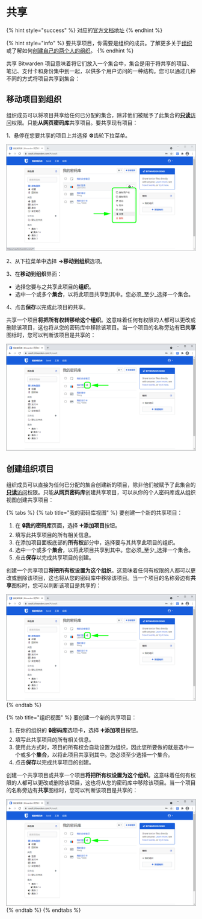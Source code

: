 # 共享

{% hint style="success" %}
对应的[官方文档地址](https://bitwarden.com/help/article/share-to-a-collection/)
{% endhint %}

{% hint style="info" %}
要共享项目，你需要是组织的成员。了解更多关于[组织](../../admin-console/organization-basics/organizations.md)或了解如何[创建自己的两个人的组织](../../admin-console/getting-started-organizations.md)。
{% endhint %}

共享 Bitwarden 项目意味着将它们放入一个集合中，集合是用于将共享的项目、笔记、支付卡和身份集中到一起，以供多个用户访问的一种结构。您可以通过几种不同的方式将项目共享到集合：

## 移动项目到组织 <a href="#move-an-item-to-an-organization" id="move-an-item-to-an-organization"></a>

组织成员可以将项目共享给任何已分配的集合，除非他们被赋予了此集合的[**只读**访问](../../admin-console/user-management/user-types-and-access-control.md)权限。只能**从网页密码库**共享项目。要共享现有项目：

1、悬停在您要共享的项目上并选择 **⚙️**齿轮下拉菜单。

![选择齿轮下拉菜单](../../.gitbook/assets/share-from-vault-overlay.png)

2、从下拉菜单中选择 **→移动到组织**选项。

3、在**移动到组织**界面：

* 选择您要与之共享此项目的**组织**。
* 选中一个或多个**集合**，以将此项目共享到其中。您必须_至少_选择一个集合。

4、点击**保存**以完成此项目的共享。

共享一个项目**将把所有权转移给这个组织**。这意味着任何有权限的人都可以更改或删除该项目，这也将从您的密码库中移除该项目。当一个项目的名称旁边有**已共享**图标时，您可以判断该项目是共享的：

![已共享项目图标](../../.gitbook/assets/collection-shared-item.png)

## 创建组织项目 <a href="#create-an-organization-item" id="create-an-organization-item"></a>

组织成员可以直接为任何已分配的集合创建新的项目，除非他们被赋予了此集合的[**只读**访问](../../admin-console/user-management/user-types-and-access-control.md)权限。只能**从网页密码库**创建共享项目，可以从你的个人密码库或从组织视图创建共享项目：

{% tabs %}
{% tab title="我的密码库视图" %}
要创建一个新的共享项目：

1. 在 **🔒我的密码库**页面，选择 **🞤添加项目**按钮。
2. 填写此共享项目的所有相关信息。
3. 在添加项目面板底部的**所有权**部分中，选择要与其共享此项目的组织。
4. 选中一个或多个**集合**，以将此项目共享到其中。您必须_至少_选择一个集合。
5. 点击**保存**以完成共享项目的创建。

创建一个共享项目**将把所有权设置为这个组织**。这意味着任何有权限的人都可以更改或删除该项目，这也将从您的密码库中移除该项目。当一个项目的名称旁边有**共享**图标时，您可以判断该项目是共享的：

![已共享项目图标](../../.gitbook/assets/collection-shared-item.png)
{% endtab %}

{% tab title="组织视图" %}
要创建一个新的共享项目：

1. 在你的组织的 **🔒密码库**选项卡，选择 **🞤添加项目**按钮。
2. 填写此共享项目的所有相关信息。
3. 使用此方式时，项目的所有权会自动设置为组织，因此您所要做的就是选中一个或多个**集合**，以将此项目共享到其中。您必须至少选择一个集合。
4. 点击**保存**以完成共享项目的创建。

创建一个共享项目或共享一个项目**将把所有权设置为这个组织**。这意味着任何有权限的人都可以更改或删除该项目，这也将从您的密码库中移除该项目。当一个项目的名称旁边有**共享**图标时，您可以判断该项目是共享的：

![已共享项目图标](../../.gitbook/assets/collection-shared-item.png)
{% endtab %}
{% endtabs %}
